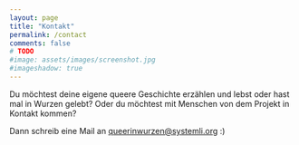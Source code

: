 ```yaml
---
layout: page
title: "Kontakt"
permalink: /contact
comments: false
# TODO
#image: assets/images/screenshot.jpg
#imageshadow: true
---
```


Du möchtest deine eigene queere Geschichte erzählen und lebst oder hast mal in Wurzen gelebt? Oder du möchtest mit Menschen von dem Projekt in Kontakt kommen?

<!--TODO-->
Dann schreib eine Mail an [queerinwurzen@systemli.org](mailto:queerinwurzen@systemli.org) :)
